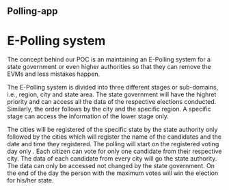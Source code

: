 ## Polling-app

# E-Polling system 

The concept behind our POC is an maintaining an E-Polling system for a state government or even higher authorities so that they can remove the EVMs and less mistakes happen.

The E-Polling system is divided into three different stages or sub-domains, i.e., region, city and state area. The state government will have the highret priority and can access all the data of the respective elections conducted. Similarly, the order follows by the city and the specific region. A specific stage can access the information of the lower stage only.

The cities will be registered of the specific state by the state authority only followed by the cities which will register the name of the candidates and the date and time they registered.
The polling will start on the registered voting day only .
Each citizen can vote for only one candidate from their respective city.
The data of each candidate from every city will go the state authority.
The data can only be accessed not changed by the state government.
On the end of the day the person with the maximum votes will win the election for his/her state.  



